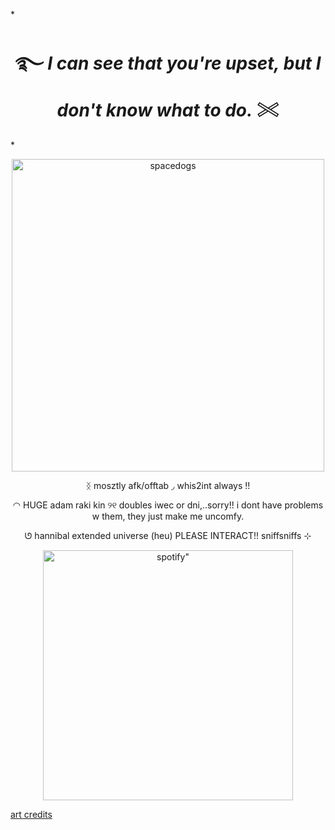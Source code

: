 *<h1 align="center"> ࿐   *I can see that you're upset, but I don't know what to do.*  𓏵
 </h1>*
 
<p align="center">
   <img width="500" src="https://github.com/user-attachments/assets/57cbd963-2368-4a21-86cb-b7dc684297b7"alt="spacedogs">
</p>

<p align="center">
 ᛝ     mosztly afk/offtab    ◞    whis2int always   !!
  <p align="center">
  ◠    HUGE adam raki kin   ୨୧   doubles iwec or dni,..sorry!! i dont have problems w them, they just make me uncomfy.
   <p align="center">
    ‎ᘎ   hannibal extended universe (heu) PLEASE INTERACT!! sniffsniffs ⊹
 <p align="center">
    <img width="400" src="https://spotify-github-profile.kittinanx.com/api/view?uid=31neovqlgcu5nmy5j4vqisn7iike&cover_image=true&theme=novatorem&show_offline=true&background_color=121212&interchange=false&bar_color=d0d0d0&bar_color_cover=false)]"alt=spotify" >
</p>

[art credits](https://www.tumblr.com/fl3a-bag)
